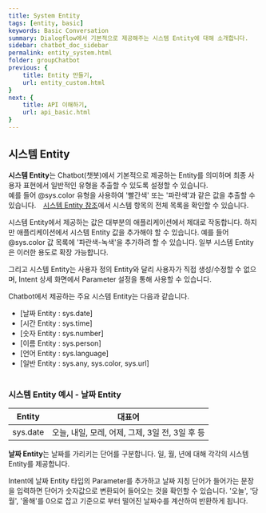 ```yaml
---
title: System Entity
tags: [entity, basic]
keywords: Basic Conversation
summary: Dialogflow에서 기본적으로 제공해주는 시스템 Entity에 대해 소개합니다.
sidebar: chatbot_doc_sidebar
permalink: entity_system.html
folder: groupChatbot
previous: {
    title: Entity 만들기, 
    url: entity_custom.html
}
next: {
    title: API 이해하기,
    url: api_basic.html
}
---
```


## 시스템 Entity

**시스템 Entity**는 Chatbot(챗봇)에서 기본적으로 제공하는 Entity를 의미하며 최종 사용자 표현에서 일반적인 유형을 추출할 수 있도록 설정할 수 있습니다. <br/>
예를 들어 @sys.color 유형을 사용하여 '빨간색' 또는 '파란색'과 같은 값을 추출할 수 있습니다. <span style="color:#2c3238;"><i class="fa fa-external-link-square" aria-hidden="true" style="margin:0px 5px"></i>[시스템 Entity 참조](https://cloud.google.com/dialogflow/docs/entities-system)</span>에서 시스템 항목의 전체 목록을 확인할 수 있습니다.<br/>

시스템 Entity에서 제공하는 값은 대부분의 애플리케이션에서 제대로 작동합니다. 하지만 애플리케이션에서 시스템 Entity 값을 추가해야 할 수 있습니다. 예를 들어 @sys.color 값 목록에 '파란색-녹색'을 추가하려 할 수 있습니다. 일부 시스템 Entity은 이러한 용도로 확장 가능합니다.<br/>

그리고 시스템 Entity는 사용자 정의 Entity와 달리 사용자가 직접 생성/수정할 수 없으며, Intent 상세 화면에서 Parameter 설정을 통해 사용할 수 있습니다.<br/>
<!-- Intent 만들기에서 entity 매칭해주는 부분 -->

Chatbot에서 제공하는 주요 시스템 Entity는 다음과 같습니다.<br/>
- [날짜 Entity : sys.date]
- [시간 Entity : sys.time]
- [숫자 Entity : sys.number]
- [이름 Entity : sys.person]
- [언어 Entity : sys.language]
- [일반 Entity : sys.any, sys.color, sys.url]
<br/><br/>

### 시스템 Entity 예시 - 날짜 Entity

| Entity | 대표어 | 
|--------|-------|
| sys.date | 오늘, 내일, 모레, 어제, 그제, 3일 전, 3일 후 등 |

**날짜 Entity**는 날짜를 가리키는 단어를 구분합니다. 일, 월, 년에 대해 각각의 시스템 Entity를 제공합니다. <br/>

Intent에 날짜 Entity 타입의 Parameter를 추가하고 날짜 지칭 단어가 들어가는 문장을 입력하면 단어가 숫자값으로 변환되어 들어오는 것을 확인할 수 있습니다. '오늘', '당월', '올해'를 0으로 잡고 기준으로 부터 떨어진 날짜수를 계산하여 반환하게 됩니다.  